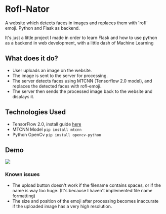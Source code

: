 # Rofl-Nator

A website which detects faces in images and replaces them with 'rofl' emoji. Python and Flask as backend.

It's just a little project I made in order to learn Flask and how to use python as a backend in web development, with a little dash of Machine Learning

## What does it do?

* User uploads an image on the website.
* The image is sent to the server for processing.
* The server detects faces using MTCNN (Tensorflow 2.0 model), and replaces the detected faces with rofl-emoji.
* The server then sends the processed image back to the website and displays it.

## Technologies Used

* TensorFlow 2.0, install guide [here](https://www.tensorflow.org/install/pip)
* MTCNN Model `pip install mtcnn`
* Python OpenCv `pip install opencv-python`

## Demo
![](https://media.giphy.com/media/JqDbSmI5cgQBaK2j95/giphy.gif)

### Known issues

* The upload button doesn't work if the filename contains spaces, or if the name is way too huge. (It's because I haven't implemented file name formatting)
* The size and position of the emoji after processing becomes inaccurate if the uploaded image has a very high resolution.

